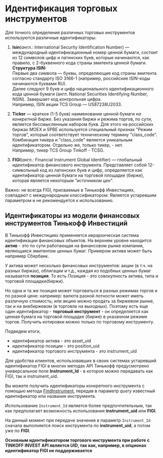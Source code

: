 # Идентификация торговых инструментов

Для точного определения различных торговых инструментов используются различные идентификаторы: 

1. **Isin**(*англ.:* International Security Identification Number) — международный 
идентификационный номер ценной бумаги, состоит из 12 символов цифр и латинских букв, 
которые начинаются, как правило, с 2-буквенного кода страны эмитента ценной бумаги.  
**Структура ISIN:**  
Первые два символа — буквы, определяющие код страны эмитента согласно стандарту ISO 3166-1 (например, российские ISIN-коды начинаются буквами RU).  
Далее следуют 9 букв и цифр национального идентификационного кода ценной бумаги (англ. National Securities Identifying Number, NSIN). Завершает код контрольная цифра.   
Например, ISIN акции TCS Group — US87238U2033.

2. **Ticker** — краткое (1-5 букв) наименование ценной бумаги *на конкретной бирже*. Без 
указания биржи и режима торгов, по сути, является бессмысленным набором букв. Для этого 
на российских биржах MOEX и SPBE используется специальный признак "Режим торгов", 
который соответствует техническому термину "class_сode". Комбинация тикера и "class_code"
является уникальным идентификатором. Отдельно же, только тикер, - нет.  
Например, тикер TCS Group Tinkoff - TCSG.

3. **FIGI**(*англ.:* Financial Instrument Global Identifier) — глобальный идентификатор 
финансового инструмента. Представляет собой 12-символьный код из латинских букв и цифр, 
определяется как идентификатор ценной бумаги на торговой площадке (бирже), которая 
является некоторым *"источником цен"*.

Важно: не всегда FIGI, присваемые в Тинькофф Инвестициях, совпадают с международным классификатором. 
Является устаревшим параметром и не рекомендуется к использованию.

## Идентификаторы из модели финансовых инструментов Тинькофф Инвестиций

В Тинькофф Инвестициях применяется иерархическая система идентификации финансовых объектов.
На верхнем уровне находится **актив** - это по сути работающая на финансовом рынке компания, являющаяся эмитентом ценных бумаг. Примером актива может быть например Сбербанк. 

У актива может несколько финансовых инструментов: акции (в т.ч. на разных биржах), облигации и т.д., каждая из подобных ценных бумаг называется **позиция**. То есть *Позиция* - это совокупность актива, типа и торговой площадки(биржи). 

Но одна и та же позиция может торговаться в разных режимах торгов и по разной цене: например: валюта разной лотности может иметь различную стоимость; или акцию можно продать за биржевом рынке, так и на внебиржевом (в торговле на выходных). Поэтому есть еще один идентификатор - **торговый инструмент** - он определяется как ценная бумага на торговой площадке (бирже) в указанном режиме торгов. Получить котировки можно только по торговому инструменту.

Подведем итоги, 

* идентификатор актива - это asset_uid
* идентификатор позиции - это position_uid
* идентификатор торгового инструмента - это instrument_uid

Для удобства клиентов, использовавших в своих системах устаревший идентификатор FIGI в многих методах API Тинькофф предусмотрено универсальное поле **Instrument_Id** - в которое можно передавать как FIGI, так и instrument_uid.


Вы можете получить идентификаторы конкретного инструмента с помощью метода [FindInstrument](/investAPI/instruments/#findinstrument), передав в параметр *query* известный идентификатор или название инструмента.

Использование `Instrument_Id` является более предпочтительным, так как предполагает возможность использования
**instrument_uid** или **FIGI**.

На данный момент при передаче значения в параметр `Instrument_Id`  сначала выполняется поиск инструмента по 
**instrument_uid**, а потом уже по **FIGI**.

**Основным идентификатором торгового инструмента при работе с TINKOFF INVEST API является *UID*, так как, например, в опционах идентификатор FIGI не поддерживается**
